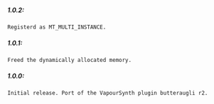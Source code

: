 ##### 1.0.2:
    Registerd as MT_MULTI_INSTANCE.

##### 1.0.1:
    Freed the dynamically allocated memory.
    
##### 1.0.0:
    Initial release. Port of the VapourSynth plugin butteraugli r2.
    